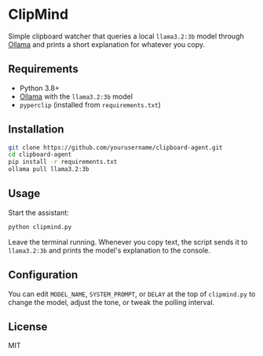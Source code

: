 # ClipMind

Simple clipboard watcher that queries a local `llama3.2:3b` model through [Ollama](https://ollama.ai) and prints a short explanation for whatever you copy.

## Requirements

- Python 3.8+
- [Ollama](https://ollama.ai) with the `llama3.2:3b` model
- `pyperclip` (installed from `requirements.txt`)

## Installation

```bash
git clone https://github.com/yourusername/clipboard-agent.git
cd clipboard-agent
pip install -r requirements.txt
ollama pull llama3.2:3b
```

## Usage

Start the assistant:

```bash
python clipmind.py
```

Leave the terminal running. Whenever you copy text, the script sends it to `llama3.2:3b` and prints the model's explanation to the console.

## Configuration

You can edit `MODEL_NAME`, `SYSTEM_PROMPT`, or `DELAY` at the top of `clipmind.py` to change the model, adjust the tone, or tweak the polling interval.

## License

MIT
